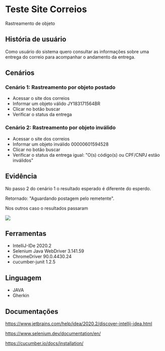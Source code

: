 # Teste Site Correios

Rastreamento de objeto

## História de usuário

Como usuário do sistema quero consultar as informações sobre uma entrega do correio para acompanhar o andamento da entrega.


## Cenários

### Cenário 1:  Rastreamento por objeto postado
* Acessar o site dos correios 
* Informar um objeto válido	JY183171564BR
* Clicar no botão buscar
* Verificar o status da entrega


### Cenário 2: Rastreamento por objeto inválido

* Acessar o site dos correios 
* Informar um objeto inválido 00000601594528
* Clicar no botão buscar
* Verificar o status da entrega igual: "O(s) código(s) ou CPF/CNPJ estão inválidos"

## Evidência
No passo 2 do  cenário 1 o resultado esperado é diferente do esperdo. 

Retornado: "Aguardando postagem pelo remetente".

Nos outros caso o resultados passaram

![](https://github.com/lznunes/unisys-teste-web-correios/blob/main/src/test/Evidencias/PrintEvidencias.JPG)

## Ferramentas

* IntelliJ-IDe 2020.2
* Selenium Java WebDriver 3.141.59
* ChromeDriver 90.0.4430.24
* cucumber-junit 1.2.5


## Linguagem

* JAVA
* Gherkin


## Documentações

https://www.jetbrains.com/help/idea/2020.2/discover-intellij-idea.html

https://www.selenium.dev/documentation/en/

https://cucumber.io/docs/installation/


